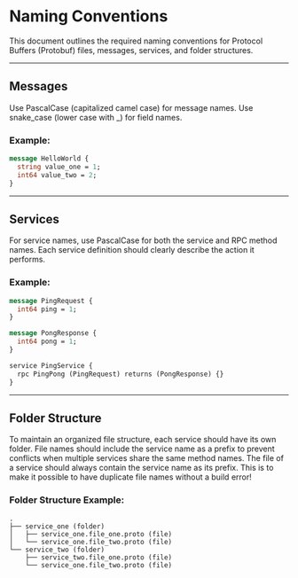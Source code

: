 # Naming Conventions

This document outlines the required naming conventions for Protocol Buffers (Protobuf) files, messages, services, and folder structures.

---

## Messages

Use PascalCase (capitalized camel case) for message names.
Use snake_case (lower case with _) for field names.

### Example:

```protobuf
message HelloWorld {
  string value_one = 1;
  int64 value_two = 2;
}
```
---
## Services

For service names, use PascalCase for both the service and RPC method names. Each service definition should clearly describe the action it performs.

### Example: 

```protobuf
message PingRequest {
  int64 ping = 1;
}

message PongResponse {
  int64 pong = 1;
}

service PingService {
  rpc PingPong (PingRequest) returns (PongResponse) {}
}
```
---
## Folder Structure
To maintain an organized file structure, each service should have its own folder. File names should include the service name as a prefix to prevent conflicts when multiple services share the same method names.
The file of a service should always contain the service name as its prefix. This is to make it possible to have duplicate file names without a build error!

### Folder Structure Example:
```ascii-tree 
.
├── service_one (folder)
│   ├── service_one.file_one.proto (file)
│   └── service_one.file_two.proto (file)
└── service_two (folder)
    ├── service_two.file_one.proto (file)
    └── service_one.file_two.proto (file)
```